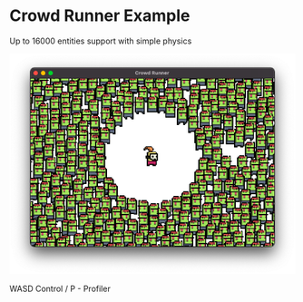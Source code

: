 # Crowd Runner Example

Up to 16000 entities support with simple physics

![](media.png)

WASD Control / P - Profiler
